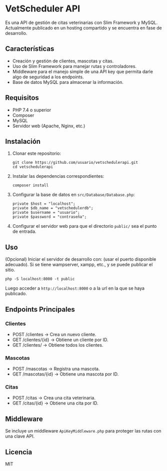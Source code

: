 # VetScheduler API

Es una API de gestión de citas veterinarias con Slim Framework y MySQL. Actualmente publicado en un hosting compartido y se encuentra en fase de desarrollo.

## Características
- Creación y gestión de clientes, mascotas y citas.
- Uso de Slim Framework para manejar rutas y controladores.
- Middleware para el manejo simple de una API key que permita darle algo de seguridad a los endpoints.
- Base de datos MySQL para almacenar la información.

## Requisitos
- PHP 7.4 o superior
- Composer
- MySQL
- Servidor web (Apache, Nginx, etc.)

## Instalación
1. Clonar este repositorio:
   ```
   git clone https://github.com/usuario/vetschedulerapi.git
   cd vetschedulerapi
   ```
2. Instalar las dependencias correspondientes:
   ```
   composer install
   ```
3. Configurar la base de datos en `src/Database/Database.php`:
   ```
   private $host = "localhost";
   private $db_name = "vetschedulerdb";
   private $username = "usuario";
   private $password = "contraseña";
   ```
4. Configurar el servidor web para que el directorio `public/` sea el punto de entrada.

## Uso
(Opcional) Iniciar el servidor de desarrollo con: (usar el puerto disponible adecuado). Si se tiene wampserver, xampp, etc., y se puede publicar el sitio.
```
php -S localhost:8000 -t public
```
Luego acceder a `http://localhost:8000` o a la url en la que se haya publicado.

## Endpoints Principales
### Clientes
- POST /clientes → Crea un nuevo cliente.
- GET /clientes/{id} → Obtiene un cliente por ID.
- GET /clientes/ → Obtiene todos los clientes.

### Mascotas
- POST /mascotas → Registra una mascota.
- GET /mascotas/{id} → Obtiene una mascota por ID.

### Citas
- POST /citas → Crea una cita veterinaria.
- GET /citas/{id} → Obtiene una cita por ID.

## Middleware
Se incluye un middleware `ApiKeyMiddleware.php` para proteger las rutas con una clave API.

## Licencia
MIT

